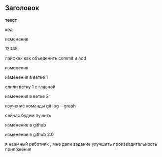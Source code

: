## Заголовок ##

__текст__

_код_

изменение 

12345

лайфхак как объеденить commit и add

изменения 

изменения в ветке 1

слили ветку 1 с главной

изменения в ветке 2

изучение команды git log --graph

сейчас будем пушить

изменение в github

изменение в github 2.0

я наемный работник , мне дали задание улучшить производительность приложения 